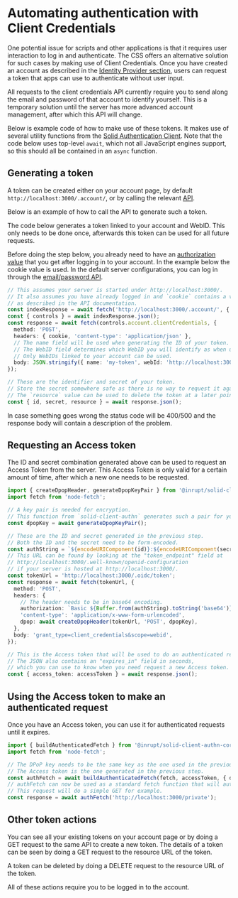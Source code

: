 # Automating authentication with Client Credentials

One potential issue for scripts and other applications is that it requires user interaction to log in and authenticate.
The CSS offers an alternative solution for such cases by making use of Client Credentials.
Once you have created an account as described in the [Identity Provider section](identity-provider.md),
users can request a token that apps can use to authenticate without user input.

All requests to the client credentials API currently require you
to send along the email and password of that account to identify yourself.
This is a temporary solution until the server has more advanced account management,
after which this API will change.

Below is example code of how to make use of these tokens.
It makes use of several utility functions from the
[Solid Authentication Client](https://github.com/inrupt/solid-client-authn-js).
Note that the code below uses top-level `await`, which not all JavaScript engines support,
so this should all be contained in an `async` function.

## Generating a token

A token can be created either on your account page, by default `http://localhost:3000/.account/`,
or by calling the relevant [API](account/json-api.md#controlsaccountclientcredentials).

Below is an example of how to call the API to generate such a token.

The code below generates a token linked to your account and WebID.
This only needs to be done once, afterwards this token can be used for all future requests.

Before doing the step below,
you already need to have an [authorization value](account/json-api.md#authorization)
that you get after logging in to your account.
In the example below the cookie value is used.
In the default server configurations,
you can log in through the [email/password API](account/json-api.md#controlspasswordlogin).

```ts
// This assumes your server is started under http://localhost:3000/.
// It also assumes you have already logged in and `cookie` contains a valid cookie header
// as described in the API documentation.
const indexResponse = await fetch('http://localhost:3000/.account/', { headers: { cookie }});
const { controls } = await indexResponse.json();
const response = await fetch(controls.account.clientCredentials, {
  method: 'POST',
  headers: { cookie, 'content-type': 'application/json' },
  // The name field will be used when generating the ID of your token.
  // The WebID field determines which WebID you will identify as when using the token.
  // Only WebIDs linked to your account can be used.
  body: JSON.stringify({ name: 'my-token', webId: 'http://localhost:3000/my-pod/card#me' }),
});

// These are the identifier and secret of your token.
// Store the secret somewhere safe as there is no way to request it again from the server!
// The `resource` value can be used to delete the token at a later point in time.
const { id, secret, resource } = await response.json();
```

In case something goes wrong the status code will be 400/500
and the response body will contain a description of the problem.

## Requesting an Access token

The ID and secret combination generated above can be used to request an Access Token from the server.
This Access Token is only valid for a certain amount of time, after which a new one needs to be requested.

```ts
import { createDpopHeader, generateDpopKeyPair } from '@inrupt/solid-client-authn-core';
import fetch from 'node-fetch';

// A key pair is needed for encryption.
// This function from `solid-client-authn` generates such a pair for you.
const dpopKey = await generateDpopKeyPair();

// These are the ID and secret generated in the previous step.
// Both the ID and the secret need to be form-encoded.
const authString = `${encodeURIComponent(id)}:${encodeURIComponent(secret)}`;
// This URL can be found by looking at the "token_endpoint" field at
// http://localhost:3000/.well-known/openid-configuration
// if your server is hosted at http://localhost:3000/.
const tokenUrl = 'http://localhost:3000/.oidc/token';
const response = await fetch(tokenUrl, {
  method: 'POST',
  headers: {
    // The header needs to be in base64 encoding.
    authorization: `Basic ${Buffer.from(authString).toString('base64')}`,
    'content-type': 'application/x-www-form-urlencoded',
    dpop: await createDpopHeader(tokenUrl, 'POST', dpopKey),
  },
  body: 'grant_type=client_credentials&scope=webid',
});

// This is the Access token that will be used to do an authenticated request to the server.
// The JSON also contains an "expires_in" field in seconds,
// which you can use to know when you need request a new Access token.
const { access_token: accessToken } = await response.json();
```

## Using the Access token to make an authenticated request

Once you have an Access token, you can use it for authenticated requests until it expires.

```ts
import { buildAuthenticatedFetch } from '@inrupt/solid-client-authn-core';
import fetch from 'node-fetch';

// The DPoP key needs to be the same key as the one used in the previous step.
// The Access token is the one generated in the previous step.
const authFetch = await buildAuthenticatedFetch(fetch, accessToken, { dpopKey });
// authFetch can now be used as a standard fetch function that will authenticate as your WebID.
// This request will do a simple GET for example.
const response = await authFetch('http://localhost:3000/private');
```

## Other token actions

You can see all your existing tokens on your account page
or by doing a GET request to the same API to create a new token.
The details of a token can be seen by doing a GET request to the resource URL of the token.

A token can be deleted by doing a DELETE request to the resource URL of the token.

All of these actions require you to be logged in to the account.
